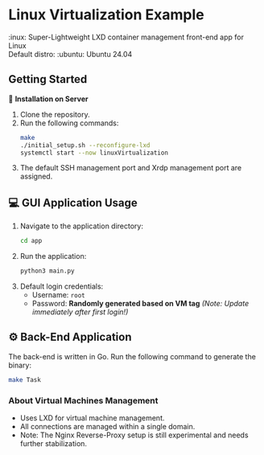# Linux Virtualization Example  
:inux: Super-Lightweight LXD container management front-end app for Linux  
Default distro: :ubuntu: Ubuntu 24.04  

## Getting Started  
:rocket: **Installation on Server**  
1. Clone the repository.  
2. Run the following commands:  
   ```bash
   make
   ./initial_setup.sh --reconfigure-lxd
   systemctl start --now linuxVirtualization
   ```  
3. The default SSH management port and Xrdp management port are assigned.  

## :computer: **GUI Application Usage**  
1. Navigate to the application directory:  
   ```bash
   cd app
   ```  
2. Run the application:  
   ```bash
   python3 main.py
   ```  
3. Default login credentials:  
   - Username: `root`  
   - Password: **Randomly generated based on VM tag** *(Note: Update immediately after first login!)*  

## :gear: **Back-End Application**  
The back-end is written in Go. Run the following command to generate the binary:  
```bash
make Task
```  

### About Virtual Machines Management  
- Uses LXD for virtual machine management.  
- All connections are managed within a single domain.  
- Note: The Nginx Reverse-Proxy setup is still experimental and needs further stabilization.  


